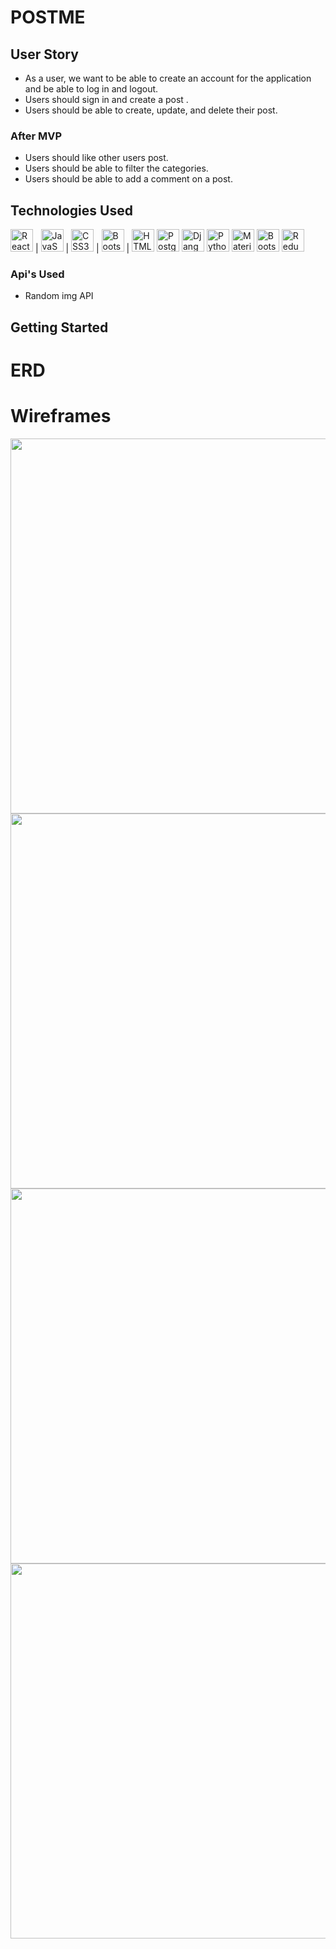 # POSTME


## User Story

- As a user, we want to be able to create an account for the application and be able to log in and logout.
- Users should sign in and create a post .
- Users should be able to create, update, and delete their  post.

### After MVP

- Users should like other users post.
- Users should be able to filter the categories.
- Users should be able to add a comment on a post.


## Technologies Used

<img src="https://raw.githubusercontent.com/danielcranney/readme-generator/main/public/icons/skills/react-colored.svg" width="36" height="36" alt="React"> | 
<img src="https://raw.githubusercontent.com/danielcranney/readme-generator/main/public/icons/skills/javascript-colored.svg" width="36" height="36" alt="JavaScript"> |
<img src="https://raw.githubusercontent.com/danielcranney/readme-generator/main/public/icons/skills/css3-colored.svg" width="36" height="36" alt="CSS3"> |
<img src="https://raw.githubusercontent.com/danielcranney/readme-generator/main/public/icons/skills/bootstrap-colored.svg" width="36" height="36" alt="Bootstrap"> |
<img src="https://raw.githubusercontent.com/danielcranney/readme-generator/main/public/icons/skills/html5-colored.svg" width="36" height="36" alt="HTML5">
<img src="https://raw.githubusercontent.com/danielcranney/readme-generator/main/public/icons/skills/postgresql-colored.svg" width="36" height="36" alt="PostgreSQL">
<img src="https://raw.githubusercontent.com/danielcranney/readme-generator/main/public/icons/skills/django-colored-dark.svg" width="36" height="36" alt="Django">
<img src="https://raw.githubusercontent.com/danielcranney/readme-generator/main/public/icons/skills/python-colored.svg" width="36" height="36" alt="Python">
<img src="https://raw.githubusercontent.com/danielcranney/readme-generator/main/public/icons/skills/materialui-colored.svg" width="36" height="36" alt="Material UI">
<img src="https://raw.githubusercontent.com/danielcranney/readme-generator/main/public/icons/skills/bootstrap-colored.svg" width="36" height="36" alt="Bootstrap">
<img src="https://raw.githubusercontent.com/danielcranney/readme-generator/main/public/icons/skills/redux-colored.svg" width="36" height="36" alt="Redux">


### Api's Used

- Random img API

## Getting Started

# ERD


# Wireframes
<img src="https://i.imgur.com/5iNbRIP.png" width="800" height="600">
<img src="https://i.imgur.com/20lWZ3q.png" width="800" height="600">
<img src="https://i.imgur.com/jolZ0mg.png" width="800" height="600">
<img src="https://i.imgur.com/DKA7FV8.png" width="800" height="600">